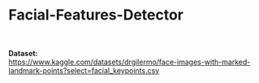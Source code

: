 # Facial-Features-Detector
<br/>

**Dataset:**
<br/>
https://www.kaggle.com/datasets/drgilermo/face-images-with-marked-landmark-points?select=facial_keypoints.csv



